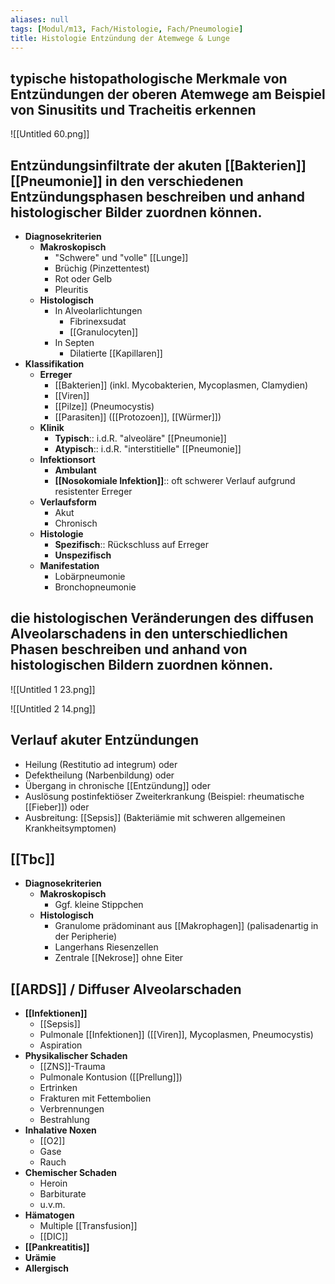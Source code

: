 ```yaml
---
aliases: null
tags: [Modul/m13, Fach/Histologie, Fach/Pneumologie]
title: Histologie Entzündung der Atemwege & Lunge
---
```

## typische histopathologische Merkmale von Entzündungen der oberen Atemwege am Beispiel von Sinusitits und Tracheitis erkennen

![[Untitled 60.png]]

## Entzündungsinfiltrate der akuten [[Bakterien]] [[Pneumonie]] in den verschiedenen Entzündungsphasen beschreiben und anhand histologischer Bilder zuordnen können.

- **Diagnosekriterien**
    - **Makroskopisch**
        - "Schwere" und "volle" [[Lunge]]
        - Brüchig (Pinzettentest)
        - Rot oder Gelb
        - Pleuritis
    - **Histologisch**
        - In Alveolarlichtungen
            - Fibrinexsudat
            - [[Granulocyten]]
        - In Septen
            - Dilatierte [[Kapillaren]]
- **Klassifikation**
    - **Erreger**
        - [[Bakterien]] (inkl. Mycobakterien, Mycoplasmen, Clamydien)
        - [[Viren]]
        - [[Pilze]] (Pneumocystis)
        - [[Parasiten]] ([[Protozoen]], [[Würmer]])
    - **Klinik**
        - **Typisch**:: i.d.R. "alveoläre" [[Pneumonie]]
        - **Atypisch**:: i.d.R. "interstitielle" [[Pneumonie]]
    - **Infektionsort**
        - **Ambulant**
        - **[[Nosokomiale Infektion]]**:: oft schwerer Verlauf aufgrund resistenter Erreger
    - **Verlaufsform**
        - Akut
        - Chronisch
    - **Histologie**
        - **Spezifisch**:: Rückschluss auf Erreger
        - **Unspezifisch**
    - **Manifestation**
        - Lobärpneumonie
        - Bronchopneumonie

## die histologischen Veränderungen des diffusen Alveolarschadens in den unterschiedlichen Phasen beschreiben und anhand von histologischen Bildern zuordnen können.

![[Untitled 1 23.png]]

![[Untitled 2 14.png]]

## Verlauf akuter Entzündungen

- Heilung (Restitutio ad integrum) oder
- Defektheilung (Narbenbildung) oder
- Übergang in chronische [[Entzündung]] oder
- Auslösung postinfektiöser Zweiterkrankung (Beispiel: rheumatische [[Fieber]]) oder
- Ausbreitung: [[Sepsis]] (Bakteriämie mit schweren allgemeinen Krankheitsymptomen)

## [[Tbc]]

- **Diagnosekriterien**
    - **Makroskopisch**
        - Ggf. kleine Stippchen
    - **Histologisch**
        - Granulome prädominant aus [[Makrophagen]] (palisadenartig in der Peripherie)
        - Langerhans Riesenzellen
        - Zentrale [[Nekrose]] ohne Eiter

## [[ARDS]] / Diffuser Alveolarschaden

- **[[Infektionen]]**
    - [[Sepsis]]
    - Pulmonale [[Infektionen]] ([[Viren]], Mycoplasmen, Pneumocystis)
    - Aspiration
- **Physikalischer Schaden**
    - [[ZNS]]-Trauma
    - Pulmonale Kontusion ([[Prellung]])
    - Ertrinken
    - Frakturen mit Fettembolien
    - Verbrennungen
    - Bestrahlung
- **Inhalative Noxen**
    - [[O2]]
    - Gase
    - Rauch
- **Chemischer Schaden**
    - Heroin
    - Barbiturate
    - u.v.m.
- **Hämatogen**
    - Multiple [[Transfusion]]
    - [[DIC]]
- **[[Pankreatitis]]**
- **Urämie**
- **Allergisch**

